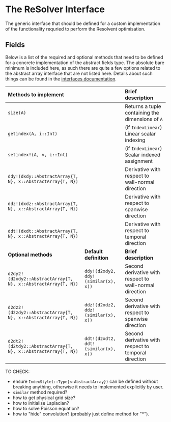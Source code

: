 # The ReSolver Interface
The generic interface that should be defined for a custom implementation of the functionality requried to perform the Resolvent optimisation.

## Fields
Below is a list of the required and optional methods that need to be defined for a concrete implementation of the abstract fields type. The absolute bare minimum is included here, as such there are quite a few options related to the abstract array interface that are not listed here. Details about such things can be found in the [interfaces documentation](https://docs.julialang.org/en/v1/manual/interfaces/#man-interface-array).

| Methods to implement                                          |                                        | Brief description |
|:------------------------------------------------------------- |:-------------------------------------- |:---------------------------------------------- |
| `size(A)`                                                     |                                        | Returns a tuple containing the dimensions of `A` |
| `getindex(A, i::Int)`                                         |                                        | (if `IndexLinear`) Linear scalar indexing |
| `setindex!(A, v, i::Int)`                                     |                                        | (if `IndexLinear`) Scalar indexed assignment |
| `ddy!(dxdy::AbstractArray{T, N}, x::AbstractArray{T, N})`     |                                        | Derivative with respect to wall-normal direction |
| `ddz!(dxdz::AbstractArray{T, N}, x::AbstractArray{T, N})`     |                                        | Derivative with respect to spanwise direction |
| `ddt!(dxdt::AbstractArray{T, N}, x::AbstractArray{T, N})`     |                                        | Derivative with respect to temporal direction |
| **Optional methods**                                          | **Default definition**                 | **Brief description** |
| `d2dy2!(d2xdy2::AbstractArray{T, N}, x::AbstractArray{T, N})` | `ddy!(d2xdy2, ddy!(similar(x), x))`    | Second derivative with respect to wall-normal direction |
| `d2dz2!(d2zdy2::AbstractArray{T, N}, x::AbstractArray{T, N})` | `ddz!(d2xdz2, ddz!(similar(x), x))`    | Second derivative with respect to spanwise direction |
| `d2dt2!(d2tdy2::AbstractArray{T, N}, x::AbstractArray{T, N})` | `ddt!(d2xdt2, ddt!(similar(x), x))`    | Second derivative with respect to temporal direction |

TO CHECK:
 - ensure `IndexStyle(::Type{<:AbstractArray})` can be defined without breaking anything, otherwise it needs to implemented explicitly by user.
 - `similar` method required?
 - how to get physical grid size?
 - how to initialise Laplacian?
 - how to solve Poisson equation?
 - how to "hide" convolution? (probably just define method for "*").
